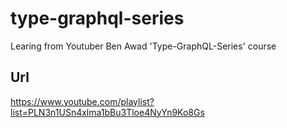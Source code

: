 # type-graphql-series

Learing from Youtuber Ben Awad 'Type-GraphQL-Series' course

## Url

https://www.youtube.com/playlist?list=PLN3n1USn4xlma1bBu3Tloe4NyYn9Ko8Gs
